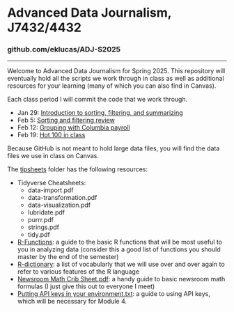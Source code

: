 # Advanced Data Journalism, J7432/4432
### github.com/eklucas/ADJ-S2025
________
 
Welcome to Advanced Data Journalism for Spring 2025. This repository will eventually hold all the scripts we work through in class as well as additional resources for your learning (many of which you can also find in Canvas). 

Each class period I will commit the code that we work through.

-    Jan 29: [Introduction to sorting, filtering, and summarizing](https://eklucas.github.io/ADJ-S2025/scripts/intro-to-tidyverse.html)
-    Feb 5: [Sorting and filtering review](https://eklucas.github.io/ADJ-S2025/scripts/sorting-filtering-review.html)
-    Feb 12: [Grouping with Columbia payroll](https://eklucas.github.io/ADJ-S2025/scripts/como-payroll-in-class.html)
-    Feb 19: [Hot 100 in class](https://eklucas.github.io/ADJ-S2025/scripts/hot-100-in-class.html)

Because GitHub is not meant to hold large data files, you will find the data files we use in class on Canvas. 

The [tipsheets](/tipsheets) folder has the following resources: 
-   Tidyverse Cheatsheets: 
	- data-import.pdf
	- data-transformation.pdf
	- data-visualization.pdf
	- lubridate.pdf
	- purrr.pdf
	- strings.pdf
	- tidy.pdf
-   [R-Functions](https://eklucas.github.io/ADJ-S2025/tipsheets/R-Functions.html): a guide to the basic R functions that will be most useful to you in analyzing data (consider this a good list of functions you should master by the end of the semester)
-   [R-dictionary](https://eklucas.github.io/ADJ-S2025/tipsheets/R-dictionary.html): a list of vocabularly that we will use over and over again to refer to various features of the R language
-   [Newsroom Math Crib Sheet.pdf](https://github.com/eklucas/ADJ-S2025/blob/main/tipsheets/Newsroom%20Math%20Crib%20Sheet.pdf): a handy guide to basic newsroom math formulas (I just give this out to everyone I meet)
-   [Putting API keys in your environment.txt](https://github.com/eklucas/ADJ-S2025/blob/main/tipsheets/Putting%20API%20keys%20in%20your%20environment.txt): a guide to using API keys, which will be necessary for Module 4.
